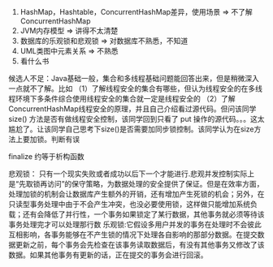 1. HashMap，Hashtable，ConcurrentHashMap差异，使用场景 => 不了解ConcurrentHashMap
2. JVM内存模型 => 讲得不太清楚
3. 数据库的乐观锁和悲观锁 => 对数据库不熟悉，不知道
4. UML类图中元素关系 => 不熟悉
5. 看什么书 

候选人不足：Java基础一般，集合和多线程基础问题能回答出来，但是稍微深入一点就不了解。比如
（1）了解线程安全的集合有哪些，但认为线程安全的在多线程环境下多条件综合使用线程安全的集合就一定是线程安全的
（2）了解ConcurrentHashMap线程安全的原理，并且自己介绍看过源代码。但问该同学 size() 方法是否有做线程安全控制，该同学回到只看了 put 操作的源代码。。。这太尴尬了。让该同学自己思考下size()是否需要加同步锁控制。该同学认为在size方法上要加锁。判断有误



finalize 约等于析构函数

悲观锁： 只有一个现实失败或者成功以后下一个才能进行.悲观并发控制实际上是“先取锁再访问”的保守策略，为数据处理的安全提供了保证。但是在效率方面，处理加锁的机制会让数据库产生额外的开销，还有增加产生死锁的机会；另外，在只读型事务处理中由于不会产生冲突，也没必要使用锁，这样做只能增加系统负载；还有会降低了并行性，一个事务如果锁定了某行数据，其他事务就必须等待该事务处理完才可以处理那行数
乐观锁:它假设多用户并发的事务在处理时不会彼此互相影响，各事务能够在不产生锁的情况下处理各自影响的那部分数据。在提交数据更新之前，每个事务会先检查在该事务读取数据后，有没有其他事务又修改了该数据。如果其他事务有更新的话，正在提交的事务会进行回滚。